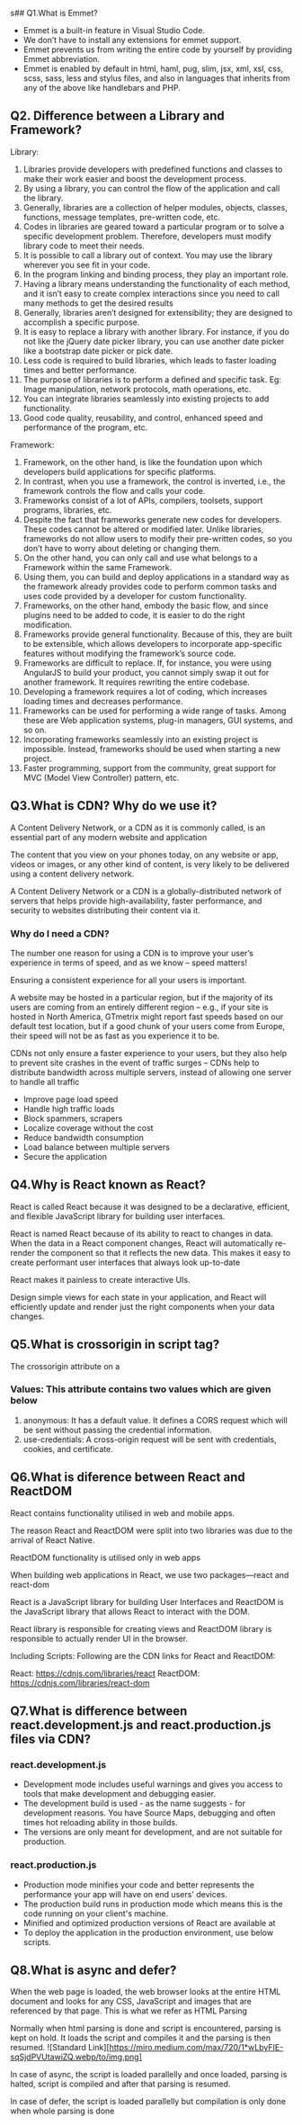 s## Q1.What is Emmet?
- Emmet is a built-in feature in Visual Studio Code. 
- We don’t have to install any extensions for emmet support.
- Emmet prevents us from writing the entire code by yourself by providing Emmet abbreviation.
- Emmet is enabled by default in html, haml, pug, slim, jsx, xml, xsl, css, scss, sass, less and stylus files, and also in languages that inherits from any of the above like handlebars and PHP.

## Q2. Difference between a Library and Framework?
Library:
1. Libraries provide developers with predefined functions and classes to make their work easier and boost the development process.
2. By using a library, you can control the flow of the application and call the library.
3. Generally, libraries are a collection of helper modules, objects, classes, functions, message templates, pre-written code, etc.
4. Codes in libraries are geared toward a particular program or to solve a specific development problem. Therefore, developers must modify library code to meet their needs.
5. It is possible to call a library out of context. You may use the library wherever you see fit in your code.
6. In the program linking and binding process, they play an important role.
7. Having a library means understanding the functionality of each method, and it isn’t easy to create complex interactions since you need to call many methods to get the desired results
8. Generally, libraries aren’t designed for extensibility; they are designed to accomplish a specific purpose.
9. It is easy to replace a library with another library. For instance, if you do not like the jQuery date picker library, you can use another date picker like a bootstrap date picker or pick date.
10. Less code is required to build libraries, which leads to faster loading times and better performance.
11. The purpose of libraries is to perform a defined and specific task. Eg: Image manipulation, network protocols, math operations, etc.
12. You can integrate libraries seamlessly into existing projects to add functionality. 
13. Good code quality, reusability, and control, enhanced speed and performance of the program, etc.

Framework:
1. Framework, on the other hand, is like the foundation upon which developers build applications for specific platforms.
2. In contrast, when you use a framework, the control is inverted, i.e., the framework controls the flow and calls your code.
3. Frameworks consist of a lot of APIs, compilers, toolsets, support programs, libraries, etc.
4. Despite the fact that frameworks generate new codes for developers. These codes cannot be altered or modified later. Unlike libraries, frameworks do not allow users to modify their pre-written codes, so you don’t have to worry about deleting or changing them.
5. On the other hand, you can only call and use what belongs to a Framework within the same Framework. 
6. Using them, you can build and deploy applications in a standard way as the framework already provides code to perform common tasks and uses code provided by a developer for custom functionality.
7. Frameworks, on the other hand, embody the basic flow, and since plugins need to be added to code, it is easier to do the right modification.
8. Frameworks provide general functionality. Because of this, they are built to be extensible, which allows developers to incorporate app-specific features without modifying the framework’s source code.
9. Frameworks are difficult to replace. If, for instance, you were using AngularJS to build your product, you cannot simply swap it out for another framework. It requires rewriting the entire codebase.
10. Developing a framework requires a lot of coding, which increases loading times and decreases performance.
11. Frameworks can be used for performing a wide range of tasks. Among these are Web application systems, plug-in managers, GUI systems, and so on.
12. Incorporating frameworks seamlessly into an existing project is impossible. Instead, frameworks should be used when starting a new project.
13. Faster programming, support from the community, great support for MVC (Model View Controller) pattern, etc.


## Q3.What is CDN? Why do we use it?
A Content Delivery Network, or a CDN as it is commonly called, is an essential part of any modern website and application

The content that you view on your phones today, on any website or app, videos or images, or any other kind of content, is very likely to be delivered using a content delivery network.

A Content Delivery Network or a CDN is a globally-distributed network of servers that helps provide high-availability, faster performance, and security to websites distributing their content via it.

### Why do I need a CDN?
The number one reason for using a CDN is to improve your user’s experience in terms of speed, and as we know – speed matters!

Ensuring a consistent experience for all your users is important.

A website may be hosted in a particular region, but if the majority of its users are coming from an entirely different region – e.g., if your site is hosted in North America, GTmetrix might report fast speeds based on our default test location, but if a good chunk of your users come from Europe, their speed will not be as fast as you experience it to be.

CDNs not only ensure a faster experience to your users, but they also help to prevent site crashes in the event of traffic surges – CDNs help to distribute bandwidth across multiple servers, instead of allowing one server to handle all traffic

- Improve page load speed
- Handle high traffic loads
- Block spammers, scrapers
- Localize coverage without the cost
- Reduce bandwidth consumption
- Load balance between multiple servers
- Secure the application


## Q4.Why is React known as React?
React is called React because it was designed to be a declarative, efficient, and flexible JavaScript library for building user interfaces.

React is named React because of its ability to react to changes in data. When the data in a React component changes, React will automatically re-render the component so that it reflects the new data. This makes it easy to create performant user interfaces that always look up-to-date

React makes it painless to create interactive UIs.

Design simple views for each state in your application, and React will efficiently update and render just the right components when your data changes.

## Q5.What is crossorigin in script tag?
The crossorigin attribute on a <script> tag specifies that CORS is supported when loading an external script file from a third party server or domain.

The purpose of crossorigin attribute is used to share the resources from one domain to another domain.

Basically, it is used to handle the CORS request.

It is used to handle the CORS request that checks whether it is safe to allow for sharing the resources from other domains

CORS is a standard mechanism used to retrieve files from other domains.

### Using crossorigin
- The crossorigin attribute specifies that the script element supports CORS.
- CORS stands for Cross Origin Resource Sharing.
- CORS is a standard mechanism to retrieve files from a third party domain or server.
- If specified, the script file request will be sent with or without credentials.
- This attribute is only relevant when the script is retrieved from a third party server. Do not use this attribute when these files are on your own server.

<script type="text/javascript" src="my_script.js" crossorigin="anonymous"></script>

### Values: This attribute contains two values which are given below

1. anonymous: It has a default value. It defines a CORS request which will be sent without passing the credential information.
2. use-credentials: A cross-origin request will be sent with credentials, cookies, and certificate.

## Q6.What is diference between React and ReactDOM
React contains functionality utilised in web and mobile apps.

The reason React and ReactDOM were split into two libraries was due to the arrival of React Native. 

ReactDOM functionality is utilised only in web apps

When building web applications in React, we use two packages—react and react-dom

React is a JavaScript library for building User Interfaces and ReactDOM is the JavaScript library that allows React to interact with the DOM.

React library is responsible for creating views and ReactDOM library is responsible to actually render UI in the browser.

Including Scripts: Following are the CDN links for React and ReactDOM:

React: https://cdnjs.com/libraries/react
ReactDOM: https://cdnjs.com/libraries/react-dom

<script crossorigin src="https://unpkg.com/react@17/umd/react.development.js"></script>

<script crossorigin src="https://unpkg.com/react-dom@17/umd/react-dom.development.js"></script>

## Q7.What is difference between react.development.js and react.production.js files via CDN?

### react.development.js
- Development mode includes useful warnings and gives you access to tools that make development and debugging easier.
- The development build is used - as the name suggests - for development reasons. You have Source Maps, debugging and often times hot reloading ability in those builds.
- The versions are only meant for development, and are not suitable for production. 
<script crossorigin src="https://unpkg.com/react@18/umd/react.development.js"></script>

<script crossorigin src="https://unpkg.com/react-dom@18/umd/react-dom.development.js"></script>

### react.production.js
- Production mode minifies your code and better represents the performance your app will have on end users' devices.
- The production build runs in production mode which means this is the code running on your client's machine.
- Minified and optimized production versions of React are available at
- To deploy the application in the production environment, use below scripts.

<script crossorigin src="https://unpkg.com/react@18/umd/react.production.min.js"></script>

<script crossorigin src="https://unpkg.com/react-dom@18/umd/react-dom.production.min.js"></script>

## Q8.What is async and defer?

When the web page is loaded, the web browser looks at the entire HTML document and looks for any CSS, JavaScript and images that are referenced by that page. This is what we refer as HTML Parsing

Normally when html parsing is done and script is encountered, parsing is kept on hold. It loads the script and compiles it and the parsing is then resumed.
![Standard Link][https://miro.medium.com/max/720/1*wLbyFIE-sqSjdPVUtawiZQ.webp/to/img.png]

In case of async, the script is loaded parallelly and once loaded, parsing is halted, script is compiled and after that parsing is resumed.

In case of defer, the script is loaded parallelly but compilation is only done when whole parsing is done